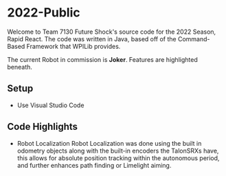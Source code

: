 # 2022-Public

Welcome to Team 7130 Future Shock's source code for the 2022 Season, Rapid React. The code was written in Java, based off of the Command-Based Framework that WPILib provides.

The current Robot in commission is **Joker**. Features are highlighted beneath.

## Setup
- Use Visual Studio Code 

## Code Highlights
- Robot Localization
Robot Localization was done using the built in odometry objects along with the built-in encoders the TalonSRXs have, this allows for absolute position tracking within the autonomous period, and further enhances path finding or Limelight aiming.
